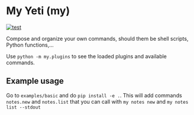 # My Yeti (my)

[![test](https://github.com/GinkoProjects/my-yeti/actions/workflows/run_tests.yaml/badge.svg?branch=main)](https://github.com/GinkoProjects/my-yeti/actions/workflows/run_tests.yaml)

Compose and organize your own commands, should them be shell scripts, Python functions,... 

Use `python -m my.plugins` to see the loaded plugins and available commands.

## Example usage

Go to `examples/basic` and do `pip install -e .`. This will add commands `notes.new` and `notes.list` that you can call with `my notes new` and `my notes list --stdout`
